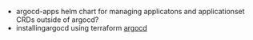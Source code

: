 - argocd-apps helm chart for managing applicatons and applicationset CRDs outside of argocd?
- installingargocd using terraform [argocd](https://scribe.citizen4.eu/zencore/tips-for-deploying-argocd-declaratively-with-terraform-c92edd604b73)